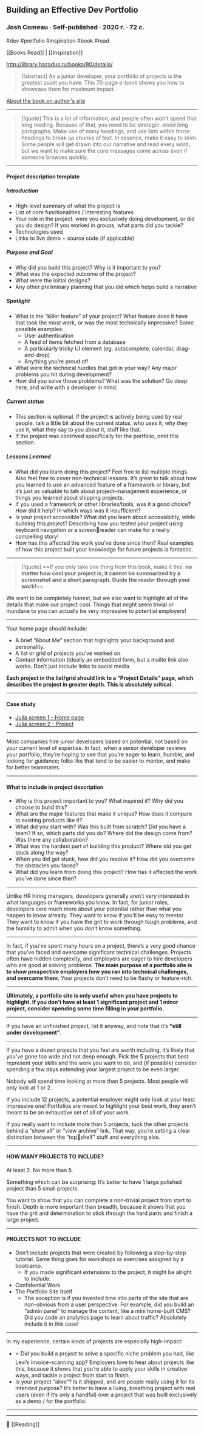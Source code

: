## Building an Effective Dev Portfolio
### Josh Comeau · Self-published · 2020 г. · 72 с.

#dev #portfolio #inspiration #book #read

[[Books Read]] | [[Inspiration]]

http://library.hazadus.ru/books/80/details/

> [!abstract]
> As a junior developer, your portfolio of projects is the greatest asset you have. This 70-page e-book shows you how to showcase them for maximum impact.
>
[About the book on author's site](https://www.joshwcomeau.com/effective-portfolio/)

----

> [!quote]
> This is a lot of information, and people often won’t spend that long reading. Because of that, you need to be strategic: avoid long paragraphs. Make use of many headings, and use lists within those headings to break up chunks of text. In essence, make it easy to skim. Some people will get drawn into our narrative and read every word, but we want to make sure the core messages come across even if someone browses quickly.

----

#### Project description template
##### Introduction
- High-level summary of what the project is
- List of core functionalities / interesting features
- Your role in the project. were you exclusively doing development, or did you do design? If you worked in groups, what parts did you tackle?
- Technologies used
- Links to live demo + source code (if applicable)

##### Purpose and Goal
- Why did you build this project? Why is it important to you?
- What was the expected outcome of the project?
- What were the initial designs?
- Any other preliminary planning that you did which helps build a narrative

##### Spotlight
- What is the “killer feature” of your project? What feature does it have that took the most work, or was the most technically impressive? Some possible examples:
   - User authentication
   - A feed of items fetched from a database
   - A particularly tricky UI element (eg. autocomplete, calendar, drag-and-drop)
    - Anything you’re proud of!
- What were the technical hurdles that got in your way? Any major problems you hit during development?
- How did you solve those problems? What was the solution? Go deep here, and write with a developer in mind.

##### Current status
- This section is optional. If the project is actively being used by real people, talk a little bit about the current status, who uses it, why they use it, what they say to you about it, stuff like that.
- If the project was contrived specifically for the portfolio, omit this section.

##### Lessons Learned
- What did you learn doing this project? Feel free to list multiple things. Also feel free to cover non-technical lessons. It’s great to talk about how you learned to use an advanced feature of a framework or library, but it’s just as valuable to talk about project-management experience, or things you learned about shipping projects.
- If you used a framework or other libraries/tools, was it a good choice? How did it help? In which ways was it insufficient?
- Is your project accessible? What did you learn about accessibility, while building this project? Describing how you tested your project using keyboard navigation or a screenreader can make for a really compelling story!
- How has this affected the work you’ve done since then? Real examples of how this project built your knowledge for future projects is fantastic.

----

> [!quote] 
> ==If you only take one thing from this book, make it this: **no matter how cool your project is, it cannot be summarized by a screenshot and a short paragraph. Guide the reader through your work!**==
> 
We want to be completely honest, but we also want to highlight all of the details that make our project cool. Things that might seem trivial or mundane to you can actually be very impressive to potential employers!

----

Your home page should include:
- A brief “About Me” section that highlights your background and personality.
- A list or grid of projects you’ve worked on.
- Contact information (ideally an embedded form, but a mailto link also works. Don’t just include links to social media

**Each project in the list/grid should link to a “Project Details” page, which describes the 
project in greater depth. This is absolutely critical.**

----

#### Case study
- [Julia screen 1 - Home page](http://joshwcomeau.com/images/effective-portfolio/julia-home.jpg)
- [Julia screen 2 - Project](http://joshwcomeau.com/images/effective-portfolio/julia-project.jpg)

----

Most companies hire junior developers based on potential, not based on your current level of expertise. In fact, when a senior developer reviews your portfolio, they’re hoping to see that you’re eager to learn, humble, and looking for guidance; folks like that tend to be easier to mentor, and make for better teammates.

----

#### What to include in project description

- Why is this project important to you? What inspired it? Why did you choose to build this?
- What are the major features that make it unique? How does it compare to existing products like it?
- What did you start with? Was this built from scratch? Did you have a team? If so, which parts did you do? Where did the design come from? Was there any collaboration?
- What was the hardest part of building this product? Where did you get stuck along the way?
- When you did get stuck, how did you resolve it? How did you overcome the obstacles you faced?
- What did you learn from doing this project? How has it affected the work you’ve done since then?

----

Unlike HR hiring managers, developers generally aren’t very interested in what languages or 
frameworks you know. In fact, for junior roles, developers care much more about your 
potential rather than what you happen to know already. They want to know if you’ll be easy 
to mentor. They want to know if you have the grit to work through tough problems, and the 
humility to admit when you don’t know something.

----

In fact, if you’ve spent many hours on a project, there’s a very good chance that you’ve faced 
and overcome significant technical challenges. Projects often have hidden complexity, and employers are eager to hire developers who are good at solving problems. **The main purpose 
of a portfolio site is to show prospective employers how you ran into technical challenges, 
and overcame them.** Your projects don’t need to be flashy or feature-rich.

----

**Ultimately, a portfolio site is only useful when you have projects to highlight. If you don’t have at least 1 significant project and 1 minor project, consider spending some time filling in your portfolio.**

----

If you have an unfinished project, list it anyway, and note that it’s **“still under development”**.

----

If you have a dozen projects that you feel are worth including, it’s likely that you’ve gone too 
wide and not deep enough. Pick the 5 projects that best represent your skills and the work you 
want to do, and (if possible) consider spending a few days extending your largest project to 
be even larger. 

Nobody will spend time looking at more than 5 projects. Most people will only look at 1 or 2.

If you include 12 projects, a potential employer might only look at your least impressive 
one! Portfolios are meant to highlight your best work, they aren’t meant to be an exhaustive set of all of your work.

If you really want to include more than 5 projects, tuck the other projects behind a “show all” or “view archive” link. That way, you’re setting a clear distinction between the “topshelf” stuff and everything else.

----

#### HOW MANY PROJECTS TO INCLUDE?

At least 2. No more than 5.

Something which can be surprising: It’s better to have 1 large polished project than 5 small 
projects.

You want to show that you can complete a non-trivial project from start to finish. Depth is 
more important than breadth, because it shows that you have the grit and determination to 
stick through the hard parts and finish a large project.

----

#### PROJECTS NOT TO INCLUDE

- Don’t include projects that were created by following a step-by-step tutorial. Same thing goes for workshops or exercises assigned by a bootcamp.
    - If you made significant extensions to the project, it might be alright to include.
- Confidential Work
- The Portfolio Site Itself
    - The exception is if you invested time into parts of the site that are non-obvious from a user perspective. For example, did you build an “admin panel” to manage the content, like a mini home-built CMS? Did you code an analytics page to learn about traffic? Absolutely include it in this case!

----

In my experience, certain kinds of projects are especially high-impact:

- ⭐ Did you build a project to solve a specific niche problem you had, like Levi’s invoice-scanning app? Employers love to hear about projects like this, because it shows that you’re able to apply your skills in creative ways, and tackle a project from start to finish.
- Is your project “alive”? Is it shipped, and are people really using it for its intended purpose? It’s better to have a living, breathing project with real users (even if it’s only a handful) over a project that was built exclusively as a demo / for the portfolio.

----


----
📂 [[Reading]]